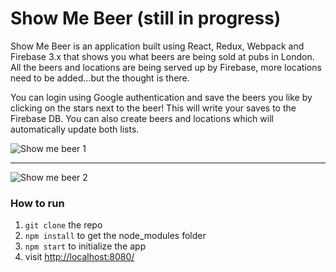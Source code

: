 Show Me Beer (still in progress)
=====================

Show Me Beer is an application built using React, Redux, Webpack and Firebase 3.x that shows you what beers are being sold at pubs in London. All the beers and locations are being served up by Firebase, more locations need to be added...but the thought is there.

You can login using Google authentication and save the beers you like by clicking on the stars next to the beer! This will write your saves to the Firebase DB. You can also create beers and locations which will automatically update both lists.

![Show me beer 1](https://firebasestorage.googleapis.com/v0/b/show-me-beer.appspot.com/o/images%2Fshow-me-beer-1.jpg?alt=media&token=1e415ea7-a466-4d19-ae43-b19b219cdfd6)



---



![Show me beer 2](https://firebasestorage.googleapis.com/v0/b/show-me-beer.appspot.com/o/images%2Fshow-me-beer-2.jpg?alt=media&token=2c77974b-f343-4600-af9a-a776c4432fc3)

### How to run

1. `git clone` the repo
2. `npm install` to get the node_modules folder
3. `npm start` to initialize the app
4. visit [http://localhost:8080/](http://localhost:8080/)
